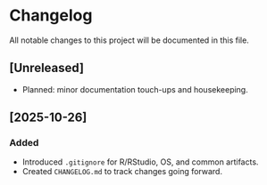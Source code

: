 # Changelog

All notable changes to this project will be documented in this file.

## [Unreleased]
- Planned: minor documentation touch-ups and housekeeping.

## [2025-10-26]
### Added
- Introduced `.gitignore` for R/RStudio, OS, and common artifacts.
- Created `CHANGELOG.md` to track changes going forward.

